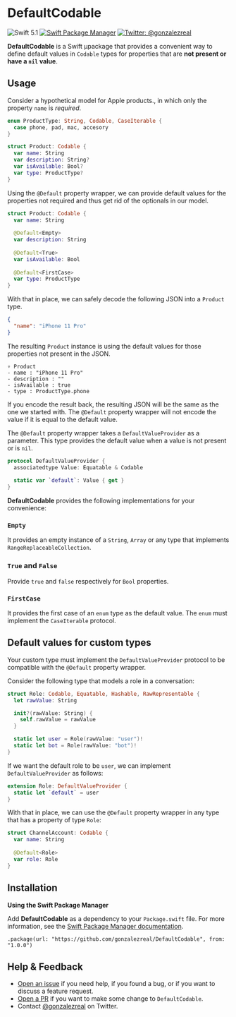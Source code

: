 # DefaultCodable
![Swift 5.1](https://img.shields.io/badge/Swift-5.1-orange.svg)
[![Swift Package Manager](https://img.shields.io/badge/spm-compatible-brightgreen.svg?style=flat)](https://swift.org/package-manager)
[![Twitter: @gonzalezreal](https://img.shields.io/badge/twitter-@gonzalezreal-blue.svg?style=flat)](https://twitter.com/gonzalezreal)

**DefaultCodable** is a Swift µpackage that provides a convenient way to define default values in `Codable` types for properties that are **not present or have a `nil` value**.

## Usage
Consider a hypothetical model for Apple products., in which only the property `name` is *required*.

```swift
enum ProductType: String, Codable, CaseIterable {
  case phone, pad, mac, accesory
}

struct Product: Codable {
  var name: String
  var description: String?
  var isAvailable: Bool?
  var type: ProductType?
}
```

Using the `@Default` property wrapper, we can provide default values for the properties not required and thus get rid of the optionals in our model.

```swift
struct Product: Codable {
  var name: String
  
  @Default<Empty>
  var description: String
  
  @Default<True>
  var isAvailable: Bool
  
  @Default<FirstCase>
  var type: ProductType
}
```

With that in place, we can safely decode the following JSON into a `Product` type.

```json
{
  "name": "iPhone 11 Pro"
}
```

The resulting `Product` instance is using the default values for those properties not present in the JSON.

```
▿ Product
- name : "iPhone 11 Pro"
- description : ""
- isAvailable : true
- type : ProductType.phone
```

If you encode the result back, the resulting JSON will be the same as the one we started with. The `@Default` property wrapper will not encode the value if it is equal to the default value.

The `@Default` property wrapper takes a `DefaultValueProvider` as a parameter. This type provides the default value when a value is not present or is `nil`.

```swift
protocol DefaultValueProvider {
  associatedtype Value: Equatable & Codable
  
  static var `default`: Value { get }
}
```

**DefaultCodable** provides the following implementations for your convenience:

### `Empty`
It provides an empty instance of a `String`, `Array` or any type that implements `RangeReplaceableCollection`.

### `True` and `False`
Provide `true` and `false` respectively for `Bool` properties.

### `FirstCase`
It provides the first case of an `enum` type as the default value. The `enum` must implement the `CaseIterable` protocol.

## Default values for custom types
Your custom type must implement the `DefaultValueProvider` protocol to be compatible with the `@Default` property wrapper.

Consider the following type that models a role in a conversation:

```swift
struct Role: Codable, Equatable, Hashable, RawRepresentable {
  let rawValue: String

  init?(rawValue: String) {
    self.rawValue = rawValue
  }

  static let user = Role(rawValue: "user")!
  static let bot = Role(rawValue: "bot")!
}
```

If we want the default role to be `user`, we can implement `DefaultValueProvider` as follows:

```swift
extension Role: DefaultValueProvider {
  static let `default` = user
}
```

With that in place, we can use the `@Default` property wrapper in any type that has a property of type `Role`:

```swift
struct ChannelAccount: Codable {
  var name: String
  
  @Default<Role>
  var role: Role
}
```

## Installation
**Using the Swift Package Manager**

Add **DefaultCodable** as a dependency to your `Package.swift` file. For more information, see the [Swift Package Manager documentation](https://github.com/apple/swift-package-manager/tree/master/Documentation).

```
.package(url: "https://github.com/gonzalezreal/DefaultCodable", from: "1.0.0")
```

## Help & Feedback
- [Open an issue](https://github.com/gonzalezreal/DefaultCodable/issues/new) if you need help, if you found a bug, or if you want to discuss a feature request.
- [Open a PR](https://github.com/gonzalezreal/DefaultCodable/pull/new/master) if you want to make some change to `DefaultCodable`.
- Contact [@gonzalezreal](https://twitter.com/gonzalezreal) on Twitter.
